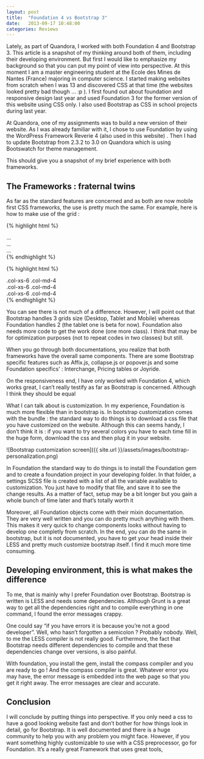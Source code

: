 ```yaml
---
layout: post
title:  "Foundation 4 vs Bootstrap 3"
date:   2013-09-17 10:48:00
categories: Reviews
---
```


Lately, as part of Quandora, I worked with both Foundation 4 and Bootstrap 3. This article is a 
snapshot of my thinking around both of them, including their developing environment. But first I 
would like to emphasize my background so that you can put my point of view into perspective. At this
moment I am a master engineering student at the Ecole des Mines de Nantes (France) majoring in
computer science. I started making websites from scratch when I was 13 and discovered CSS at that
time (the websites looked pretty bad though … :p ). I first found out about foundation and responsive 
design last year and used Foundation 3 for the former version of this website using CSS only. I 
also used Bootstrap as CSS in school projects  during last year.

At Quandora, one of my assignments was to build a new version of their website. As I was already 
familiar with it, I chose to use Foundation by using the WordPress Framework Reverie 4 
(also used in this website) . Then I had to update Bootstrap from 2.3.2 to 3.0 on Quandora 
which is using Bootswatch for theme management.

This should give you a snapshot of my brief experience with both frameworks.

## The Frameworks : fraternal twins
As far as the standard features are concerned and as both are now mobile first CSS frameworks, 
the use is pretty much the same. For example, here is how to make use of the grid :

{% highlight html %}
<div class="row">
  <div class="small-2 large-4 columns">...</div>
  <div class="small-4 large-4 columns">...</div>
  <div class="small-6 large-4 columns">...</div>
</div>
{% endhighlight %}

{% highlight html %}
<div class="row">
  <div class="col-xs-6 col-md-4">.col-xs-6 .col-md-4</div>
  <div class="col-xs-6 col-md-4">.col-xs-6 .col-md-4</div>
  <div class="col-xs-6 col-md-4">.col-xs-6 .col-md-4</div>
</div>
{% endhighlight %}

You can see there is not much of a difference. However, I will point out that Bootstrap handles 
3 grids size (Desktop, Tablet and Mobile) whereas Foundation handles 2 (the tablet one is beta for now). 
Foundation also needs more code to get the work done (one more class). I think that may be for 
optimization purposes (not to repeat codes in two classes) but still.

When you go through both documentations, you realize that both frameworks have the overall same
components. There are some Bootstrap specific features such as Affix.js, collapse.js or popover.js 
and some Foundation specifics’ : Interchange, Pricing tables or Joyride.

On the responsiveness end, I have only worked with Foundation 4, which works great, I can’t really 
testify as far as Bootstrap is concerned. Although I think they should be equal


What I can talk about is customization. In my experience, Foundation is much more flexible than in 
bootstrap is. In bootstrap customization comes with the bundle : the standard way to do things is 
to download a css file that you have customized on the website. Although this can seems handy, 
I don’t think it is : if you want to try several colors you have to each time fill in the huge form, 
download the css and then plug it in your website.

![Bootstrap customization screen]({{ site.url }}/assets/images/bootstrap-personalization.png)

In Foundation the standard way to do things is to install the Foundation gem and to create a 
foundation project in your developing folder. In that folder, a settings SCSS file is created 
with a list of all the variable available to customization. You just have to modify that file, 
and save it to see the change results. As a matter of fact, setup may be a bit longer but you 
gain a whole bunch of time later and that’s totally worth it

Moreover, all Foundation objects come with their mixin documentation. They are very well written 
and you can do pretty much anything with them. This makes it very quick to change components looks 
without having to develop one completly from scratch. In the end, you can do the same in bootstrap,
but it is not documented, you have to get your head inside their LESS and pretty much customize 
bootstrap itself. I find it much more time consuming.

## Developing environment, this is what makes the difference

To me, that is mainly why I prefer Foundation over Bootstrap. Bootstrap is written is LESS and 
needs some dependencies. Although Grunt is a great way to get all the dependencies right and to 
compile everything in one command, I found the error messages crappy.

One could say “if you have errors it is because you’re not a good developer”. Well, 
who hasn’t forgotten a semicolon ? Probably nobody. Well, to me the LESS compiler is not really good. 
Furthermore, the fact that Bootstrap needs different dependencies to compile and that these dependencies 
change over versions, is also painful.

With foundation, you install the gem, install the compass compiler and you are ready to go ! And 
the compass compiler is great. Whatever error you may have, the error message is embedded into the 
web page so that you get it right away. The error messages are clear and accurate.

## Conclusion
I will conclude by putting things into perspective. If you only need a css to have a good looking 
website fast and don’t bother for how things look in detail, go for Bootstrap. It is well 
documented and there is a huge community to help you with any problem you might face. However, 
if you want something highly customizable to use with a CSS preprocessor, go for Foundation. 
It’s a really great Framework that uses great tools,

